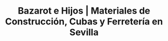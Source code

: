 ---
title: "Bazarot e Hijos | Materiales de Construcción, Cubas y Ferretería en Sevilla"
url: /sevilla/bazarot-e-hijos-materiales-de-construccion-cubas-y-ferreteria-en-sevilla/
shop: Baumarkt
---